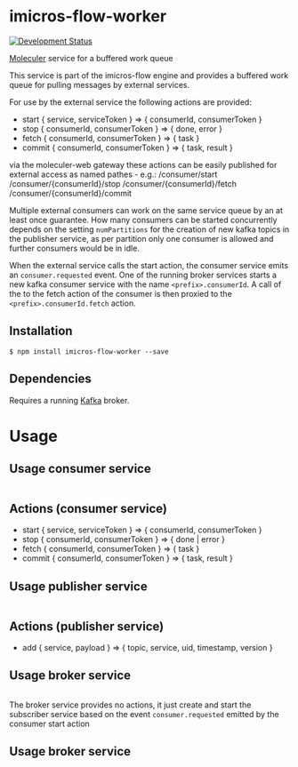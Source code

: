 # imicros-flow-worker
[![Development Status](https://img.shields.io/badge/status-under_development-red)](https://img.shields.io/badge/status-under_development-red)

[Moleculer](https://github.com/moleculerjs/moleculer) service for a buffered work queue

This service is part of the imicros-flow engine and provides a buffered work queue for pulling messages by external services.

For use by the external service the following actions are provided:

- start { service, serviceToken } => { consumerId, consumerToken }
- stop { consumerId, consumerToken } => { done, error }
- fetch { consumerId, consumerToken } => { task }
- commit { consumerId, consumerToken } => { task, result }

via the moleculer-web gateway these actions can be easily published for external access as named pathes - e.g.:
/consumer/start
/consumer/{consumerId}/stop
/consumer/{consumerId}/fetch
/consumer/{consumerId}/commit

Multiple external consumers can work on the same service queue by an at least once guarantee. 
How many consumers can be started concurrently depends on the setting `numPartitions` for the creation of new kafka topics in the publisher service, as per partition only one consumer is allowed and further consumers would be in idle. 

When the external service calls the start action, the consumer service emits an `consumer.requested` event. One of the running broker services starts a new kafka consumer service with the name `<prefix>.consumerId`. A call of the to the fetch action of the consumer is then proxied to the `<prefix>.consumerId.fetch` action.


## Installation
```
$ npm install imicros-flow-worker --save
```
## Dependencies
Requires a running [Kafka](https://kafka.apache.org/) broker.

# Usage

## Usage consumer service
```js

```
## Actions (consumer service)
- start { service, serviceToken } => { consumerId, consumerToken }
- stop { consumerId, consumerToken } => { done | error }
- fetch { consumerId, consumerToken } => { task }
- commit { consumerId, consumerToken } => { task, result }
## Usage publisher service
```js

```
## Actions (publisher service)
- add { service, payload } => { topic, service, uid, timestamp, version }  
## Usage broker service
```js

```
The broker service provides no actions, it just create and start the subscriber service based on the event `consumer.requested` emitted by the consumer start action
## Usage broker service
```js

```
